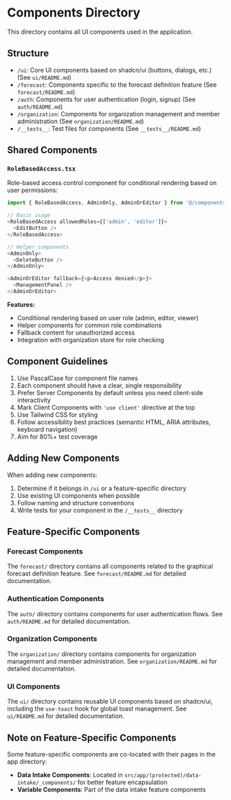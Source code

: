 # Components Directory

This directory contains all UI components used in the application.

## Structure

- `/ui`: Core UI components based on shadcn/ui (buttons, dialogs, etc.) (See `ui/README.md`)
- `/forecast`: Components specific to the forecast definition feature (See `forecast/README.md`)
- `/auth`: Components for user authentication (login, signup) (See `auth/README.md`)
- `/organization`: Components for organization management and member administration (See `organization/README.md`)
- `/__tests__`: Test files for components (See `__tests__/README.md`)

## Shared Components

### `RoleBasedAccess.tsx`
Role-based access control component for conditional rendering based on user permissions:

```typescript
import { RoleBasedAccess, AdminOnly, AdminOrEditor } from '@/components/RoleBasedAccess';

// Basic usage
<RoleBasedAccess allowedRoles={['admin', 'editor']}>
  <EditButton />
</RoleBasedAccess>

// Helper components
<AdminOnly>
  <DeleteButton />
</AdminOnly>

<AdminOrEditor fallback={<p>Access denied</p>}>
  <ManagementPanel />
</AdminOrEditor>
```

**Features:**
- Conditional rendering based on user role (admin, editor, viewer)
- Helper components for common role combinations
- Fallback content for unauthorized access
- Integration with organization store for role checking

## Component Guidelines

1. Use PascalCase for component file names
2. Each component should have a clear, single responsibility
3. Prefer Server Components by default unless you need client-side interactivity
4. Mark Client Components with `'use client'` directive at the top
5. Use Tailwind CSS for styling
6. Follow accessibility best practices (semantic HTML, ARIA attributes, keyboard navigation)
7. Aim for 80%+ test coverage

## Adding New Components

When adding new components:
1. Determine if it belongs in `/ui` or a feature-specific directory
2. Use existing UI components when possible
3. Follow naming and structure conventions
4. Write tests for your component in the `/__tests__` directory 

## Feature-Specific Components

### Forecast Components
The `forecast/` directory contains all components related to the graphical forecast definition feature. See `forecast/README.md` for detailed documentation.

### Authentication Components  
The `auth/` directory contains components for user authentication flows. See `auth/README.md` for detailed documentation.

### Organization Components
The `organization/` directory contains components for organization management and member administration. See `organization/README.md` for detailed documentation.

### UI Components
The `ui/` directory contains reusable UI components based on shadcn/ui, including the `use-toast` hook for global toast management. See `ui/README.md` for detailed documentation.

## Note on Feature-Specific Components

Some feature-specific components are co-located with their pages in the app directory:
- **Data Intake Components**: Located in `src/app/(protected)/data-intake/_components/` for better feature encapsulation
- **Variable Components**: Part of the data intake feature components 